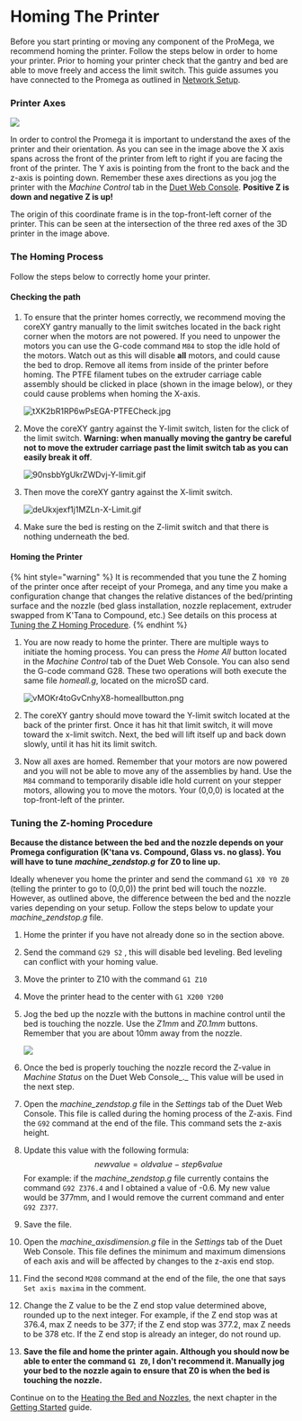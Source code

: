 # Homing The Printer

Before you start printing or moving any component of the ProMega, we recommend homing the printer. Follow the steps below in order to home your printer. Prior to homing your printer check that the gantry and bed are able to move freely and access the limit switch. This guide assumes you have connected to the Promega as outlined in [Network Setup]().

### Printer Axes

![](../.gitbook/assets/promegacoordinateaxes.jpg)

In order to control the Promega it is important to understand the axes of the printer and their orientation. As you can see in the image above the X axis spans across the front of the printer from left to right if you are facing the front of the printer. The Y axis is pointing from the front to the back and the z-axis is pointing down. Remember these axes directions as you jog the printer with the _Machine Control_ tab in the [Duet Web Console](https://m3d.gitbook.io/promega-docs/getting-started/accessing-web-interface). **Positive Z is down and negative Z is up!**

The origin of this coordinate frame is in the top-front-left corner of the printer. This can be seen at the intersection of the three red axes of the 3D printer in the image above.

### The Homing Process

Follow the steps below to correctly home your printer.

#### Checking the path

1. To ensure that the printer homes correctly, we recommend moving the coreXY gantry manually to the limit switches located in the back right corner when the motors are not powered. If you need to unpower the motors you can use the G-code command `M84` to stop the idle hold of the motors. Watch out as this will disable **all** motors, and could cause the bed to drop. Remove all items from inside of the printer before homing. The PTFE filament tubes on the extruder carriage cable assembly should be clicked in place \(shown in the image below\), or they could cause problems when homing the X-axis.

   ![tXK2bR1RP6wPsEGA-PTFECheck.jpg](../.gitbook/assets/txk2br1rp6wpsega-ptfecheck.jpg)

2. Move the coreXY gantry against the Y-limit switch, listen for the click of the limit switch. **Warning: when manually moving the gantry be careful not to move the extruder carriage past the limit switch tab as you can easily break it off**.

   ![90nsbbYgUkrZWDvj-Y-limit.gif](../.gitbook/assets/90nsbbygukrzwdvj-y-limit.gif)

3. Then move the coreXY gantry against the X-limit switch.

   ![deUkxjexf1j1MZLn-X-Limit.gif](../.gitbook/assets/deukxjexf1j1mzln-x-limit.gif)

4. Make sure the bed is resting on the Z-limit switch and that there is nothing underneath the bed.

#### Homing the Printer

{% hint style="warning" %}
It is recommended that you tune the Z homing of the printer once after receipt of your Promega, and any time you make a configuration change that changes the relative distances of the bed/printing surface and the nozzle \(bed glass installation, nozzle replacement, extruder swapped from K'Tana to Compound, etc.\) See details on this process at [Tuning the Z Homing Procedure]().
{% endhint %}

1. You are now ready to home the printer. There are multiple ways to initiate the homing process. You can press the _Home All_ button located in the _Machine Control_ tab of the Duet Web Console. You can also send the G-code command G28. These two operations will both execute the same file _homeall.g_, located on the microSD card.

   ![vMOKr4toGvCnhyX8-homeallbutton.png](../.gitbook/assets/vmokr4togvcnhyx8-homeallbutton.png)

2. The coreXY gantry should move toward the Y-limit switch located at the back of the printer first. Once it has hit that limit switch, it will move toward the x-limit switch. Next, the bed will lift itself up and back down slowly, until it has hit its limit switch.
3. Now all axes are homed. Remember that your motors are now powered and you will not be able to move any of the assemblies by hand. Use the `M84` command to temporarily disable idle hold current on your stepper motors, allowing you to move the motors. Your \(0,0,0\) is located at the top-front-left of the printer. 

### Tuning the Z-homing Procedure

**Because the distance between the bed and the nozzle depends on your Promega configuration \(K'tana vs. Compound, Glass vs. no glass\). You will have to tune** _**machine\_zendstop.g**_ **for Z0 to line up.**

Ideally whenever you home the printer and send the command `G1 X0 Y0 Z0` \(telling the printer to go to \(0,0,0\)\) the print bed will touch the nozzle. However, as outlined above, the difference between the bed and the nozzle varies depending on your setup. Follow the steps below to update your _machine\_zendstop.g_ file.

1. Home the printer if you have not already done so in the section above.
2. Send the command `G29 S2` , this will disable bed leveling. Bed leveling can conflict with your homing value.
3. Move the printer to Z10 with the command `G1 Z10`
4. Move the printer head to the center with `G1 X200 Y200`
5. Jog the bed up the nozzle with the buttons in machine control until the bed is touching the nozzle. Use the _Z1mm_ and _Z0.1mm_ buttons. Remember that you are about 10mm away from the nozzle.

   ![](../.gitbook/assets/machinecontrol%20%281%29.png)

6. Once the bed is properly touching the nozzle record the Z-value in _Machine Status_ on the Duet Web Console_._ This value will be used in the next step.
7. Open the _machine\_zendstop.g_ file in the _Settings_ tab of the Duet Web Console. This file is called during the homing process of the Z-axis. Find the `G92` command at the end of the file. This command sets the z-axis height.
8. Update this value with the following formula:  $$new value = old value - step6value$$  For example: if the _machine\_zendstop.g_ file currently contains the command  `G92 Z376.4` and I obtained a value of -0.6. My new value would be 377mm, and I would remove the current command and enter `G92 Z377`.
9. Save the file.
10. Open the _machine\_axisdimension.g_ file in the _Settings_ tab of the Duet Web Console. This file defines the minimum and maximum dimensions of each axis and will be affected by changes to the z-axis end stop.
11. Find the second `M208` command at the end of the file, the one that says `Set axis maxima` in the comment.
12. Change the Z value to be the Z end stop value determined above, rounded up to the next integer. For example, if the Z end stop was at 376.4, max Z needs to be 377; if the Z end stop was 377.2, max Z needs to be 378 etc. If the Z end stop is already an integer, do not round up.
13. **Save the file and home the printer again. Although you should now be able to enter the command `G1 Z0`, I don't recommend it. Manually jog your bed to the nozzle again to ensure that Z0 is when the bed is touching the nozzle.**

Continue on to the [Heating the Bed and Nozzles](https://m3d.gitbook.io/promega-docs/getting-started/heating-the-bed-and-nozzles), the next chapter in the [Getting Started](https://m3d.gitbook.io/promega-docs/getting-started) guide.

